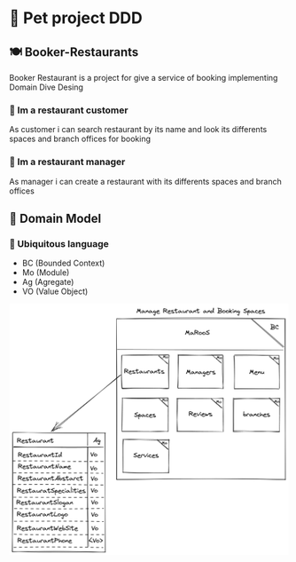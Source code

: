 # 🐹 Pet project DDD
## 🍽 Booker-Restaurants
Booker Restaurant is a project for give a service of booking implementing Domain Dive Desing

### 🧑 Im a restaurant customer
As customer i can search restaurant by its name and look its differents spaces and branch offices for booking

### 🧔 Im a restaurant manager
As manager i can create a restaurant with its differents spaces and branch offices

## 🏡 Domain Model

### 👅 Ubiquitous language

* BC (Bounded Context)
* Mo (Module)
* Ag (Agregate)
* VO (Value Object)

![Domain Model](./ModelDomain.png)






